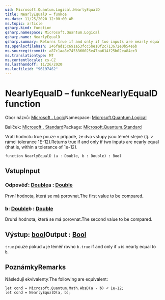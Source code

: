 ```yaml
---
uid: Microsoft.Quantum.Logical.NearlyEqualD
title: NearlyEqualD – funkce
ms.date: 11/25/2020 12:00:00 AM
ms.topic: article
qsharp.kind: function
qsharp.namespace: Microsoft.Quantum.Logical
qsharp.name: NearlyEqualD
qsharp.summary: Returns true if and only if two inputs are nearly equal (that is, within a tolerance of 1e-12).
ms.openlocfilehash: 246fad15c691a53fcc5be10f2c713672e0b54e6b
ms.sourcegitcommit: a87c1aa8e7453360025e47ba614f25b02ea84ec3
ms.translationtype: MT
ms.contentlocale: cs-CZ
ms.lasthandoff: 11/26/2020
ms.locfileid: "96197462"
---
```

# <a name="nearlyequald-function"></a><span data-ttu-id="cb2e0-102">NearlyEqualD – funkce</span><span class="sxs-lookup"><span data-stu-id="cb2e0-102">NearlyEqualD function</span></span>

<span data-ttu-id="cb2e0-103">Obor názvů: [Microsoft.. Logic](xref:Microsoft.Quantum.Logical)</span><span class="sxs-lookup"><span data-stu-id="cb2e0-103">Namespace: [Microsoft.Quantum.Logical](xref:Microsoft.Quantum.Logical)</span></span>

<span data-ttu-id="cb2e0-104">Balíček: [Microsoft.. Standard](https://nuget.org/packages/Microsoft.Quantum.Standard)</span><span class="sxs-lookup"><span data-stu-id="cb2e0-104">Package: [Microsoft.Quantum.Standard](https://nuget.org/packages/Microsoft.Quantum.Standard)</span></span>


<span data-ttu-id="cb2e0-105">Vrátí hodnotu true pouze v případě, že dva vstupy jsou téměř stejné (tj. v rámci tolerance 1E-12).</span><span class="sxs-lookup"><span data-stu-id="cb2e0-105">Returns true if and only if two inputs are nearly equal (that is, within a tolerance of 1e-12).</span></span>

```qsharp
function NearlyEqualD (a : Double, b : Double) : Bool
```


## <a name="input"></a><span data-ttu-id="cb2e0-106">Vstup</span><span class="sxs-lookup"><span data-stu-id="cb2e0-106">Input</span></span>

### <a name="a--double"></a><span data-ttu-id="cb2e0-107">Odpověď: [Double](xref:microsoft.quantum.lang-ref.double)</span><span class="sxs-lookup"><span data-stu-id="cb2e0-107">a : [Double](xref:microsoft.quantum.lang-ref.double)</span></span>

<span data-ttu-id="cb2e0-108">První hodnota, která se má porovnat.</span><span class="sxs-lookup"><span data-stu-id="cb2e0-108">The first value to be compared.</span></span>


### <a name="b--double"></a><span data-ttu-id="cb2e0-109">b: [Double](xref:microsoft.quantum.lang-ref.double)</span><span class="sxs-lookup"><span data-stu-id="cb2e0-109">b : [Double](xref:microsoft.quantum.lang-ref.double)</span></span>

<span data-ttu-id="cb2e0-110">Druhá hodnota, která se má porovnat.</span><span class="sxs-lookup"><span data-stu-id="cb2e0-110">The second value to be compared.</span></span>



## <a name="output--bool"></a><span data-ttu-id="cb2e0-111">Výstup: [bool](xref:microsoft.quantum.lang-ref.bool)</span><span class="sxs-lookup"><span data-stu-id="cb2e0-111">Output : [Bool](xref:microsoft.quantum.lang-ref.bool)</span></span>

<span data-ttu-id="cb2e0-112">`true` pouze pokud `a` je téměř rovno `b` .</span><span class="sxs-lookup"><span data-stu-id="cb2e0-112">`true` if and only if `a` is nearly equal to `b`.</span></span>

## <a name="remarks"></a><span data-ttu-id="cb2e0-113">Poznámky</span><span class="sxs-lookup"><span data-stu-id="cb2e0-113">Remarks</span></span>

<span data-ttu-id="cb2e0-114">Následují ekvivalenty:</span><span class="sxs-lookup"><span data-stu-id="cb2e0-114">The following are equivalent:</span></span>

```Q#
let cond = Microsoft.Quantum.Math.AbsD(a - b) < 1e-12;
let cond = NearlyEqualD(a, b);
```